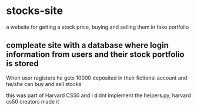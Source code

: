 # stocks-site
a website for getting a stock price, buying and selling them in fake portfolio


## compleate site with a database where login information from users and their stock portfolio is stored

 When user registers he gets 10000 deposited in their fictional account and he/she can buy and sell stocks



this was part of Harvard CS50 and i didnt implement the helpers.py, harvard cs50 creators made it

